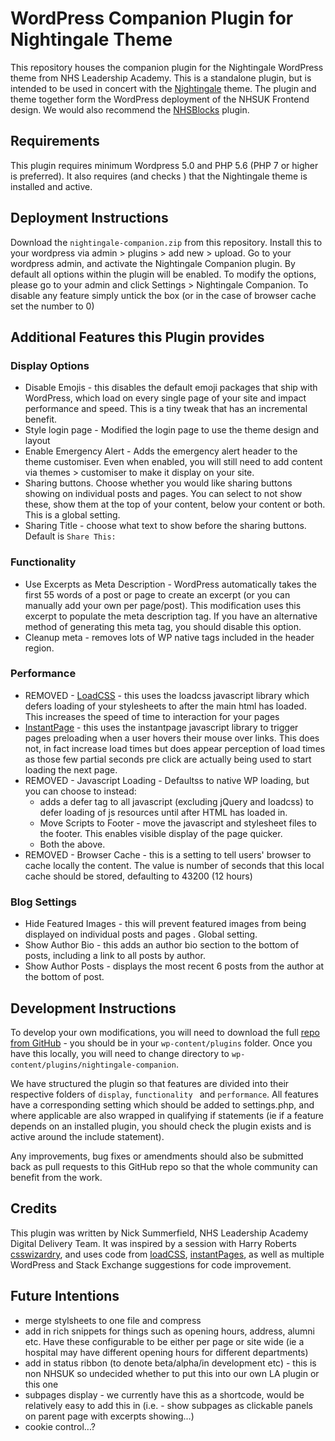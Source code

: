 # WordPress Companion Plugin for Nightingale Theme

This repository houses the companion plugin for the Nightingale WordPress theme from NHS Leadership Academy. 
This is a standalone plugin, but is intended to be used in concert with the
[Nightingale](https://wordpress.org/themes/nightingale) theme. The plugin and theme together form the WordPress deployment of the NHSUK Frontend design. We would also recommend the [NHSBlocks](https://github.com/NHSLeadership/nhsblocks) plugin.

## Requirements
This plugin requires minimum Wordpress 5.0 and PHP 5.6 (PHP 7 or higher is preferred). It also requires (and checks
) that the Nightingale theme is installed and active.

## Deployment Instructions
Download the `nightingale-companion.zip` from this repository. Install this to your wordpress via admin > plugins > add
 new > upload. Go to your wordpress admin, and activate the Nightingale Companion plugin. By default all options
  within the plugin will be enabled. To modify the options, please go to your admin and click Settings > Nightingale
   Companion. To disable any feature simply untick the box (or in the case of browser cache set the number to 0)
 
## Additional Features this Plugin provides ##

 ### Display Options ###
 - Disable Emojis - this disables the default emoji packages that ship with WordPress, which load on every single page
 of your site and impact performance and speed. This is a tiny tweak that has an incremental benefit.
 - Style login page - Modified the login page to use the theme design and layout
 - Enable Emergency Alert - Adds the emergency alert header to the theme customiser. Even when enabled, you will still need to add content via themes > customiser to make it display on your site.
 - Sharing buttons. Choose whether you would like sharing buttons showing on individual posts and pages. You can
  select to not show these, show them at the top of your content, below your content or both. This is a global setting.
 - Sharing Title - choose what text to show before the sharing buttons. Default is `Share This:`
 
 ### Functionality ###
 
 - Use Excerpts as Meta Description - WordPress automatically takes the first 55 words of a post or page to create an
 excerpt (or you can manually add your own per page/post). This modification uses this excerpt to populate the meta
 description tag. If you have an alternative method of generating this meta tag, you should disable this option.
 - Cleanup meta - removes lots of WP native tags included in the header region.
 
 
 ### Performance ###
 - REMOVED - [LoadCSS](https://github.com/filamentgroup/loadCSS) - this uses the loadcss javascript library which defers
  loading of
  your stylesheets to after the main html has loaded. This increases the speed of time to interaction for your pages
 - [InstantPage](https://github.com/instantpage/instant.page) - this uses the instantpage javascript library to trigger
 pages preloading when a user hovers their mouse over links. This does not, in fact increase load times but does appear perception of load times as those few partial
  seconds pre click are actually being used to start loading the next page.
 - REMOVED - Javascript Loading - Defaultss to native WP loading, but you can choose to instead:
   - adds a defer tag to all javascript (excluding jQuery and loadcss) to defer loading of js resources until
 after HTML has loaded in.
   - Move Scripts to Footer - move the javascript and stylesheet files to the footer. This enables visible display of the page quicker.
   - Both the above.
 - REMOVED - Browser Cache - this is a setting to tell users' browser to cache locally the content. The value is
  number of
 seconds that this local cache should be stored, defaulting to 43200 (12 hours)

 
 
 ### Blog Settings ###
 - Hide Featured Images - this will prevent featured images from being displayed on individual posts and pages
 . Global setting.
 - Show Author Bio - this adds an author bio section to the bottom of posts, including a link to all posts by author.
 - Show Author Posts - displays the most recent 6 posts from the author at the bottom of post.
 
## Development Instructions
To develop your own modifications, you will need to download the full [repo from GitHub](https://github.com/NHSLeadership/nightingale-companion) - you should be in your `wp-content/plugins` folder.
Once you have this locally, you will need to change directory to `wp-content/plugins/nightingale-companion`.

We have structured the plugin so that features are divided into their respective folders of `display`, `functionality
` and `performance`. All features have a corresponding setting which should be added to settings.php, and where
 applicable are also wrapped in qualifying if statements (ie if a feature depends on an installed plugin, you should
  check the plugin exists and is active around the include statement).
 
Any improvements, bug fixes or amendments should also be submitted back as pull requests to this GitHub repo so that the
 whole community can benefit from the work.

## Credits
This plugin was written by Nick Summerfield, NHS Leadership Academy Digital Delivery Team. It was inspired by a
 session with Harry Roberts [csswizardry](https://csswizardry.com/), and uses code from 
 [loadCSS](https://github.com/filamentgroup/loadCSS), [instantPages](https://github.com/instantpage/instant.page), as
  well as multiple WordPress and Stack Exchange suggestions for code improvement.
  
## Future Intentions
 - merge stylsheets to one file and compress
 - add in rich snippets for things such as opening hours, address, alumni etc. Have these configurable to be either per page or site wide (ie a hospital may have different opening hours for different departments)
 - add in status ribbon (to denote beta/alpha/in development etc) - this is non NHSUK so undecided whether to put this into our own LA plugin or this one
 - subpages display - we currently have this as a shortcode, would be relatively easy to add this in (i.e. - show subpages as clickable panels on parent page with excerpts showing...)
 - cookie control...?

